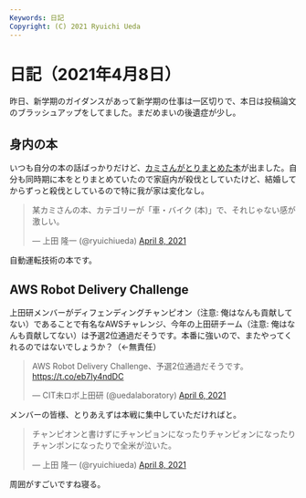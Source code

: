 ```yaml
---
Keywords: 日記
Copyright: (C) 2021 Ryuichi Ueda
---
```


# 日記（2021年4月8日）

昨日、新学期のガイダンスがあって新学期の仕事は一区切りで、本日は投稿論文のブラッシュアップをしてました。まだめまいの後遺症が少し。

## 身内の本

いつも自分の本の話ばっかりだけど、[カミさんがとりまとめた本](https://amzn.to/3t1VWSh)が出ました。自分も同時期に本をとりまとめていたので家庭内が殺伐としていたけど、結婚してからずっと殺伐としているので特に我が家は変化なし。

<blockquote class="twitter-tweet" data-partner="tweetdeck"><p lang="ja" dir="ltr">某カミさんの本、カテゴリーが「車・バイク (本)」で、それじゃない感が激しい。</p>&mdash; 上田 隆一 (@ryuichiueda) <a href="https://twitter.com/ryuichiueda/status/1380146584776663047?ref_src=twsrc%5Etfw">April 8, 2021</a></blockquote>
<script async src="https://platform.twitter.com/widgets.js" charset="utf-8"></script>


自動運転技術の本です。


## AWS Robot Delivery Challenge

上田研メンバーがディフェンディングチャンピオン（注意: 俺はなんも貢献してない）であることで有名なAWSチャレンジ、今年の上田研チーム（注意: 俺はなんも貢献してない）は予選2位通過だそうです。本番に強いので、またやってくれるのではないでしょうか？（←無責任）

<blockquote class="twitter-tweet" data-partner="tweetdeck"><p lang="ja" dir="ltr">AWS Robot Delivery Challenge、予選2位通過だそうです。<a href="https://t.co/eb7Iy4ndDC">https://t.co/eb7Iy4ndDC</a></p>&mdash; CIT未ロボ上田研 (@uedalaboratory) <a href="https://twitter.com/uedalaboratory/status/1379335114174291968?ref_src=twsrc%5Etfw">April 6, 2021</a></blockquote>
<script async src="https://platform.twitter.com/widgets.js" charset="utf-8"></script>

メンバーの皆様、とりあえずは本戦に集中していただければと。

<blockquote class="twitter-tweet" data-partner="tweetdeck"><p lang="ja" dir="ltr">チャンピオンと書けずにチャンピョンになったりチャンピォンになったりチャンポンになったりで全米が泣いた。</p>&mdash; 上田 隆一 (@ryuichiueda) <a href="https://twitter.com/ryuichiueda/status/1380148977002283010?ref_src=twsrc%5Etfw">April 8, 2021</a></blockquote>
<script async src="https://platform.twitter.com/widgets.js" charset="utf-8"></script>



周囲がすごいですね寝る。
